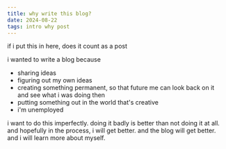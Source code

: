 ```yaml
---
title: why write this blog?
date: 2024-08-22
tags: intro why post
---
```


if i put this in here, does it count as a post

i wanted to write a blog because

- sharing ideas
- figuring out my own ideas
- creating something permanent, so that future me can look back on it and see what i was doing then
- putting something out in the world that's creative
- i'm unemployed

i want to do this imperfectly. doing it badly is better than not doing it at all. and hopefully in the process, i will get better. and the blog will get better. and i will learn more about myself.